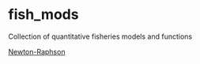 # fish_mods
Collection of quantitative fisheries models and functions

[Newton-Raphson](num_meths/Newton.html)